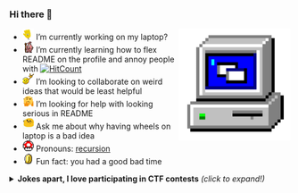 ### Hi there 👋

<!--
**anxinxxlivett/anxinxxlivett** is a ✨ _special_ ✨ repository because its `README.md` (this file) appears on your GitHub profile.

Here are some ideas to get you started:

- 🔭 I’m currently working on ...
- 🌱 I’m currently learning ...
- 👯 I’m looking to collaborate on ...
- 🤔 I’m looking for help with ...
- 💬 Ask me about ...
- 📫 How to reach me: ...
- 😄 Pronouns: ...
- ⚡ Fun fact: ...
-->

<img align="right" alt="GIF" src="https://github.com/deut-erium/deut-erium/blob/master/assets/computer.gif?raw=1" width="200vw" />

- <img alt="GIF" src="https://github.com/deut-erium/deut-erium/blob/master/assets/wave.gif?raw=1" width="20vw" /> I’m currently working on my laptop?
- <img alt="GIF" src="https://github.com/deut-erium/deut-erium/blob/master/assets/gandalf_parrot.gif?raw=1" width="20vw" /> I’m currently learning how to flex README on the profile and annoy people with [![HitCount](http://hits.dwyl.com/deut-erium/deut-erium.svg)](http://hits.dwyl.com/deut-erium/deut-erium)
- <img alt="GIF" src="https://github.com/deut-erium/deut-erium/blob/master/assets/headbang.gif?raw=1" width="20vw" /> I’m looking to collaborate on weird ideas that would be least helpful
- <img alt="GIF" src="https://github.com/deut-erium/deut-erium/blob/master/assets/hmm.gif?raw=1" width="20vw" /> I’m looking for help with looking serious in README
- <img alt="GIF" src="https://github.com/deut-erium/deut-erium/blob/master/assets/happy.gif?raw=1" width="20vw" /> Ask me about why having wheels on laptop is a bad idea
- <img alt="GIF" src="https://github.com/deut-erium/deut-erium/blob/master/assets/powerup.gif?raw=1" width="20vw" /> Pronouns: [recursion](https://github.com/deut-erium/)
- <img alt="GIF" src="https://github.com/deut-erium/deut-erium/blob/master/assets/coin.gif?raw=1" width="20vw" /> Fun fact: you had a good bad time 

<details>
<summary> <b>Jokes apart, I love participating in CTF contests</b> <i>(click to expand!)</i> </summary>
<br>
Here are few profiles you may be interested to stalk
<ul>
 <li> I play under the team <a href="https://ctftime.org/team/81901">zehrileLa(u)nde</a> </li>
 <li> If you love cryptography, then try finding me on <a href="https://cryptohack.org/user/deuterium/">cryptohack</a> :heart: </li>
 <li> I write challenge <a href="https://deut-erium.github.io/WriteUps/">writeups</a> sometimes</li>
 <li> I am currently working on a ctf <a href="https://deut-erium.github.io/ctf-tutorials">tutorial</a></li>
 <li> I have been learning recently on <a href="https://tryhackme.com/p/deuterium">TryHackMe</a> and its fun! </li>
 <li> Check out my Hacker Rank on <a href="https://www.wechall.net/profile/deuterium">WeChall</a> and other linked profiles there :wink: </li>
</ul>
</details>
